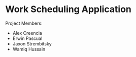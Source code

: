 # Work Scheduling Application
Project Members:
- Alex Creencia
- Erwin Pascual
- Jaxon Strembitsky
- Wamiq Hussain
